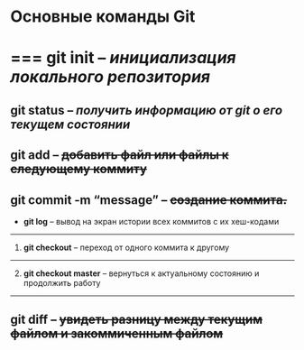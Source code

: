 # Основные команды Git
===
**git init** – *инициализация локального репозитория*
===
**git status** – ***получить информацию от git о его текущем состоянии***
---
**git add** – ~~добавить файл или файлы к следующему коммиту~~
---
**git commit -m “message”** – ~~создание коммита.~~
---
* **git log** – вывод на экран истории всех коммитов с их хеш-кодами
---
1. **git checkout** – переход от одного коммита к другому
---
2. **git checkout master** – вернуться к актуальному состоянию и продолжить работу
---
**git diff** – ~~увидеть разницу между текущим файлом и закоммиченным файлом~~
---
